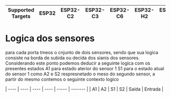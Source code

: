 | Supported Targets | ESP32 | ESP32-C2 | ESP32-C3 | ESP32-C6 | ESP32-H2 | ESP32-S2 | ESP32-S3 |
| ----------------- | ----- | -------- | -------- | -------- | -------- | -------- | -------- |

# Logica dos sensores 

para cada porta tmeos o cnjunto de dois sensores, sendo que sua logica consiste  na borda de subida ou decida dos sianis dos sensores. Considerando este ponto podemos deducir a seguinte logica com os presentes estados A1 para estado aterior do sensor 1 S1 para o estado atual do sensor 1 como A2 e S2 respresnetado o meso do segundo sensor, a partir do mesmo contemos o seguinte contexto logico 

| ---- | ---- | ---- | ---- | ----- | ------- |
|  A1  |  A2  |  S1  |  S2  | Saída | Entrada |
 